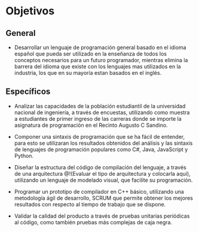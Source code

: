 # Objetivos

## General
- Desarrollar un lenguaje de programación general basado en el idioma español que pueda ser utilizado en la enseñanza de todos los conceptos necesarios para un futuro programador, mientras elimina la barrera del idioma que existe con los lenguajes mas utilizados en la industria, los que en su mayoría estan basados en el inglés.

## Específicos

- Analizar las capacidades de la población estudiantil de la universidad nacional de ingeniería, a través de encuestas, utilizando como muestra a estudiantes de primer ingreso de las carreras donde se importe la asignatura de programación en el Recinto Augusto C Sandino. 

- Componer una sintaxis de programación que se ha fácil de entender, para esto se utilizaran los resultados obtenidos del análisis y las sintaxis de lenguajes de programación populares como C#, Java, JavaScript y Python.

- Diseñar la estructura del código de compilación del lenguaje, a través de una arquitectura @!(Evaluar el tipo de arquitectura y colocarla aquí), utilizando un lenguaje de modelado visual, que facilite su programación.

- Programar un prototipo de compilador en C++ básico, utilizando una metodología ágil de desarrollo, SCRUM que permite obtener los mejores resultados con respecto al tiempo de trabajo que se dispone.

- Validar la calidad del producto a través de pruebas unitarias periódicas al código, como también pruebas más complejas de caja negra. 
